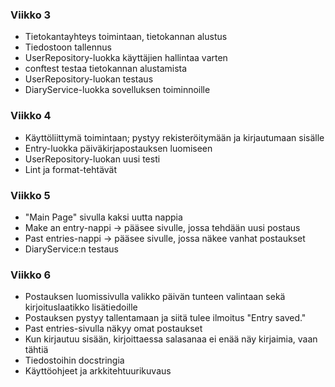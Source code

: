 ### Viikko 3

- Tietokantayhteys toimintaan, tietokannan alustus
- Tiedostoon tallennus
- UserRepository-luokka käyttäjien hallintaa varten
- conftest testaa tietokannan alustamista
- UserRepository-luokan testaus
- DiaryService-luokka sovelluksen toiminnoille

### Viikko 4
- Käyttöliittymä toimintaan; pystyy rekisteröitymään ja kirjautumaan sisälle
- Entry-luokka päiväkirjapostauksen luomiseen
- UserRepository-luokan uusi testi
- Lint ja format-tehtävät

### Viikko 5
- "Main Page" sivulla kaksi uutta nappia
- Make an entry-nappi -> pääsee sivulle, jossa tehdään uusi postaus
- Past entries-nappi -> pääsee sivulle, jossa näkee vanhat postaukset
- DiaryService:n testaus

### Viikko 6
- Postauksen luomissivulla valikko päivän tunteen valintaan sekä kirjoituslaatikko lisätiedoille
- Postauksen pystyy tallentamaan ja siitä tulee ilmoitus "Entry saved."
- Past entries-sivulla näkyy omat postaukset
- Kun kirjautuu sisään, kirjoittaessa salasanaa ei enää näy kirjaimia, vaan tähtiä
- Tiedostoihin docstringia
- Käyttöohjeet ja arkkitehtuurikuvaus
